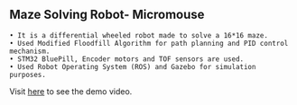 ## Maze Solving Robot- Micromouse
    • It is a differential wheeled robot made to solve a 16*16 maze.
    • Used Modified Floodfill Algorithm for path planning and PID control mechanism.
    • STM32 BluePill, Encoder motors and TOF sensors are used.
    • Used Robot Operating System (ROS) and Gazebo for simulation purposes.

Visit [here](https://www.linkedin.com/posts/rituramojha_micromouse-gazebo-ros-activity-7041046184865533953-WRLj?utm_source=share&utm_medium=member_desktop) to see the demo video. 

